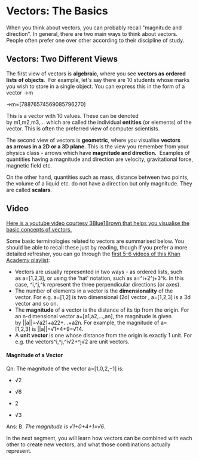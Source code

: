 # Vectors: The Basics

When you think about vectors, you can probably recall "magnitude and direction". In general, there are two main ways to think about vectors. People often prefer one over other according to their discipline of study.

## **Vectors: Two Different Views**

The first view of vectors is **algebraic**, where you see **vectors as** **ordered lists** **of objects**.  For example, let's say there are 10 students whose marks you wish to store in a single object. You can express this in the form of a vector →m

→m=[78876574569085796270]

This is a vector with 10 values. These can be denoted by m1,m2,m3,... which are called the individual **entities** (or elements) of the vector. This is often the preferred view of computer scientists. 

The second view of vectors is **geometric**, where you visualise **vectors as arrows in a 2D or a 3D plane.** This is the view you remember from your physics class - arrows which have **magnitude and direction.**  Examples of quantities having a magnitude and direction are velocity, gravitational force, magnetic field etc.

On the other hand, quantities such as mass, distance between two points, the volume of a liquid etc. do not have a direction but only magnitude. They are called **scalars**.

## **Video**

​​​​​​[Here is a youtube video courtesy 3Blue1Brown that helps you visualise the basic concepts of vectors.](https://www.youtube.com/watch?v=fNk_zzaMoSs) 

Some basic terminologies related to vectors are summarised below. You should be able to recall these just by reading, though if you prefer a more detailed refresher, you can go through the [first 5-6 videos of this Khan Academy playlist](https://www.youtube.com/watch?v=br7tS1t2SFE&list=PLRiaIeW3IkTUcrivMs8P955VSjTjHW5ot&index=1):

- Vectors are usually represented in two ways - as ordered lists, such as a=[1,2,3], or using the 'hat' notation, such as a=^i+2^j+3^k. In this case, ^i,^j,^k represent the three perpendicular directions (or axes).
- The number of elements in a vector is the **dimensionality** of the vector. For e.g. a=[1,2] is two dimensional (2d) vector , a=[1,2,3] is a 3d vector and so on.
- The **magnitude** of a vector is the distance of its tip from the origin. For an n-dimensional vector a=[a1,a2,...,an], the magnitude is given by ||a||=√a21+a22+...+a2n. For example, the magnitude of a=[1,2,3] is ||a||=√1+4+9=√14.
- A **unit vector** is one whose distance from the origin is exactly 1 unit. For e.g. the vectors^i,^j,^i√2+^j√2 are unit vectors.



#### Magnitude of a Vector

Qn: The magnitude of the vector a=[1,0,2,−1] is:

- √2

- √6

- 2

- √3

Ans: B. *The magnitude is √1+0+4+1=√6.*



In the next segment, you will learn how vectors can be combined with each other to create new vectors, and what those combinations actually represent.
